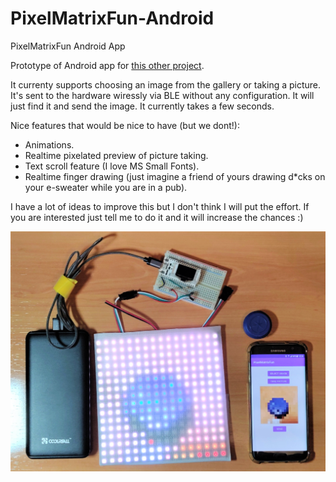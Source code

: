# PixelMatrixFun-Android
 PixelMatrixFun Android App

Prototype of Android app for [this other project](https://github.com/aalku/PixelMatrixFun-ESP32).

It currenty supports choosing an image from the gallery or taking a picture. It's sent to the hardware wiressly via BLE without any configuration. It will just find it and send the image. It currently takes a few seconds.

Nice features that would be nice to have (but we dont!):
* Animations.
* Realtime pixelated preview of picture taking.
* Text scroll feature (I love MS Small Fonts).
* Realtime finger drawing (just imagine a friend of yours drawing d*cks on your e-sweater while you are in a pub).

I have a lot of ideas to improve this but I don't think I will put the effort. If you are interested just tell me to do it and it will increase the chances :)

![All pieces connected and running](https://github.com/aalku/PixelMatrixFun-ESP32/blob/main/PixelMatrixFun.png?raw=true "The blue round thing is just an object to capture to show everything working")
